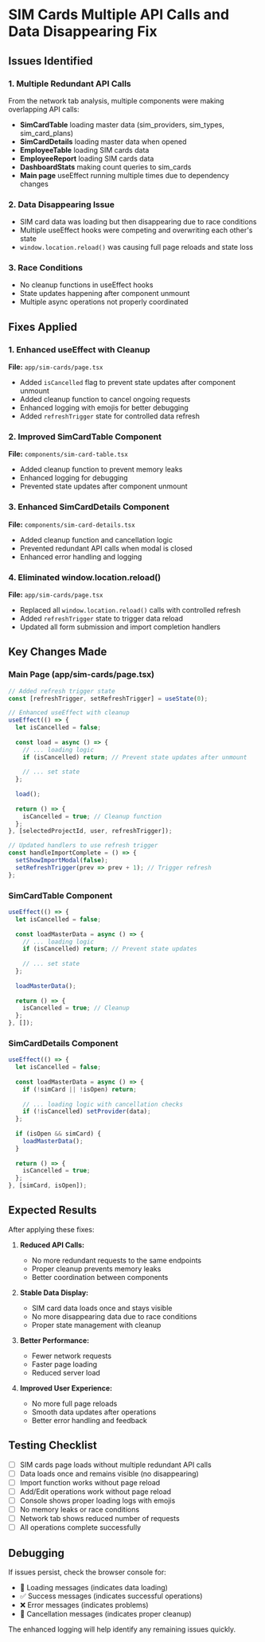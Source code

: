 # SIM Cards Multiple API Calls and Data Disappearing Fix

## Issues Identified

### 1. Multiple Redundant API Calls
From the network tab analysis, multiple components were making overlapping API calls:
- **SimCardTable** loading master data (sim_providers, sim_types, sim_card_plans)
- **SimCardDetails** loading master data when opened
- **EmployeeTable** loading SIM cards data
- **EmployeeReport** loading SIM cards data
- **DashboardStats** making count queries to sim_cards
- **Main page** useEffect running multiple times due to dependency changes

### 2. Data Disappearing Issue
- SIM card data was loading but then disappearing due to race conditions
- Multiple useEffect hooks were competing and overwriting each other's state
- `window.location.reload()` was causing full page reloads and state loss

### 3. Race Conditions
- No cleanup functions in useEffect hooks
- State updates happening after component unmount
- Multiple async operations not properly coordinated

## Fixes Applied

### 1. Enhanced useEffect with Cleanup
**File:** `app/sim-cards/page.tsx`
- Added `isCancelled` flag to prevent state updates after component unmount
- Added cleanup function to cancel ongoing requests
- Enhanced logging with emojis for better debugging
- Added `refreshTrigger` state for controlled data refresh

### 2. Improved SimCardTable Component
**File:** `components/sim-card-table.tsx`
- Added cleanup function to prevent memory leaks
- Enhanced logging for debugging
- Prevented state updates after component unmount

### 3. Enhanced SimCardDetails Component
**File:** `components/sim-card-details.tsx`
- Added cleanup function and cancellation logic
- Prevented redundant API calls when modal is closed
- Enhanced error handling and logging

### 4. Eliminated window.location.reload()
**File:** `app/sim-cards/page.tsx`
- Replaced all `window.location.reload()` calls with controlled refresh
- Added `refreshTrigger` state to trigger data reload
- Updated all form submission and import completion handlers

## Key Changes Made

### Main Page (app/sim-cards/page.tsx)
```typescript
// Added refresh trigger state
const [refreshTrigger, setRefreshTrigger] = useState(0);

// Enhanced useEffect with cleanup
useEffect(() => {
  let isCancelled = false;
  
  const load = async () => {
    // ... loading logic
    if (isCancelled) return; // Prevent state updates after unmount
    
    // ... set state
  };
  
  load();
  
  return () => {
    isCancelled = true; // Cleanup function
  };
}, [selectedProjectId, user, refreshTrigger]);

// Updated handlers to use refresh trigger
const handleImportComplete = () => {
  setShowImportModal(false);
  setRefreshTrigger(prev => prev + 1); // Trigger refresh
};
```

### SimCardTable Component
```typescript
useEffect(() => {
  let isCancelled = false;
  
  const loadMasterData = async () => {
    // ... loading logic
    if (isCancelled) return; // Prevent state updates
    
    // ... set state
  };
  
  loadMasterData();
  
  return () => {
    isCancelled = true; // Cleanup
  };
}, []);
```

### SimCardDetails Component
```typescript
useEffect(() => {
  let isCancelled = false;
  
  const loadMasterData = async () => {
    if (!simCard || !isOpen) return;
    
    // ... loading logic with cancellation checks
    if (!isCancelled) setProvider(data);
  };
  
  if (isOpen && simCard) {
    loadMasterData();
  }
  
  return () => {
    isCancelled = true;
  };
}, [simCard, isOpen]);
```

## Expected Results

After applying these fixes:

1. **Reduced API Calls:**
   - No more redundant requests to the same endpoints
   - Proper cleanup prevents memory leaks
   - Better coordination between components

2. **Stable Data Display:**
   - SIM card data loads once and stays visible
   - No more disappearing data due to race conditions
   - Proper state management with cleanup

3. **Better Performance:**
   - Fewer network requests
   - Faster page loading
   - Reduced server load

4. **Improved User Experience:**
   - No more full page reloads
   - Smooth data updates after operations
   - Better error handling and feedback

## Testing Checklist

- [ ] SIM cards page loads without multiple redundant API calls
- [ ] Data loads once and remains visible (no disappearing)
- [ ] Import function works without page reload
- [ ] Add/Edit operations work without page reload
- [ ] Console shows proper loading logs with emojis
- [ ] No memory leaks or race conditions
- [ ] Network tab shows reduced number of requests
- [ ] All operations complete successfully

## Debugging

If issues persist, check the browser console for:
- 🔄 Loading messages (indicates data loading)
- ✅ Success messages (indicates successful operations)
- ❌ Error messages (indicates problems)
- 🚫 Cancellation messages (indicates proper cleanup)

The enhanced logging will help identify any remaining issues quickly.
